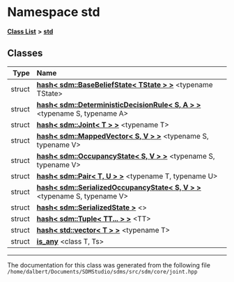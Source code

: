 
<NavBar active_item_id="2"/>

# Namespace std


[**Class List**](annotated.md) **>** [**std**](namespacestd.md)















## Classes

| Type | Name |
| ---: | :--- |
| struct | [**hash&lt; sdm::BaseBeliefState&lt; TState &gt; &gt;**](structstd_1_1hash_3_01sdm_1_1BaseBeliefState_3_01TState_01_4_01_4.md) &lt;typename TState&gt;<br> |
| struct | [**hash&lt; sdm::DeterministicDecisionRule&lt; S, A &gt; &gt;**](structstd_1_1hash_3_01sdm_1_1DeterministicDecisionRule_3_01S_00_01A_01_4_01_4.md) &lt;typename S, typename A&gt;<br> |
| struct | [**hash&lt; sdm::Joint&lt; T &gt; &gt;**](structstd_1_1hash_3_01sdm_1_1Joint_3_01T_01_4_01_4.md) &lt;typename T&gt;<br> |
| struct | [**hash&lt; sdm::MappedVector&lt; S, V &gt; &gt;**](structstd_1_1hash_3_01sdm_1_1MappedVector_3_01S_00_01V_01_4_01_4.md) &lt;typename S, typename V&gt;<br> |
| struct | [**hash&lt; sdm::OccupancyState&lt; S, V &gt; &gt;**](structstd_1_1hash_3_01sdm_1_1OccupancyState_3_01S_00_01V_01_4_01_4.md) &lt;typename S, typename V&gt;<br> |
| struct | [**hash&lt; sdm::Pair&lt; T, U &gt; &gt;**](structstd_1_1hash_3_01sdm_1_1Pair_3_01T_00_01U_01_4_01_4.md) &lt;typename T, typename U&gt;<br> |
| struct | [**hash&lt; sdm::SerializedOccupancyState&lt; S, V &gt; &gt;**](structstd_1_1hash_3_01sdm_1_1SerializedOccupancyState_3_01S_00_01V_01_4_01_4.md) &lt;typename S, typename V&gt;<br> |
| struct | [**hash&lt; sdm::SerializedState &gt;**](structstd_1_1hash_3_01sdm_1_1SerializedState_01_4.md) &lt;&gt;<br> |
| struct | [**hash&lt; sdm::Tuple&lt; TT... &gt; &gt;**](structstd_1_1hash_3_01sdm_1_1Tuple_3_01TT_8_8_8_01_4_01_4.md) &lt;TT&gt;<br> |
| struct | [**hash&lt; std::vector&lt; T &gt; &gt;**](structstd_1_1hash_3_01std_1_1vector_3_01T_01_4_01_4.md) &lt;typename T&gt;<br> |
| struct | [**is\_any**](structstd_1_1is__any.md) &lt;class T, Ts&gt;<br> |














------------------------------
The documentation for this class was generated from the following file `/home/dalbert/Documents/SDMStudio/sdms/src/sdm/core/joint.hpp`